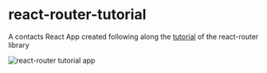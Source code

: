 # react-router-tutorial

A contacts React App created following along the [tutorial](https://reactrouter.com/en/main/start/tutorial) of the react-router library

![react-router tutorial app](https://reactrouter.com/_docs/tutorial/15.webp)
